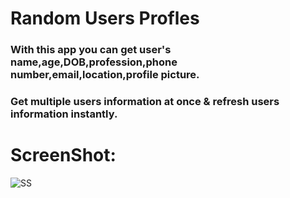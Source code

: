 # Random Users Profles

### With this app you can get user's name,age,DOB,profession,phone number,email,location,profile picture.

### Get multiple users information at once & refresh users information instantly.

# ScreenShot:

![SS](./SS.gif)
